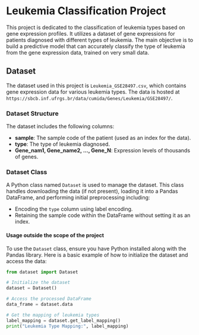 # Leukemia Classification Project

This project is dedicated to the classification of leukemia types based on gene expression profiles. It utilizes a dataset of gene expressions for patients diagnosed with different types of leukemia. The main objective is to build a predictive model that can accurately classify the type of leukemia from the gene expression data, trained on very small data.

## Dataset

The dataset used in this project is `Leukemia_GSE28497.csv`, which contains gene expression data for various leukemia types. The data is hosted at `https://sbcb.inf.ufrgs.br/data/cumida/Genes/Leukemia/GSE28497/`.

### Dataset Structure

The dataset includes the following columns:
- **sample**: The sample code of the patient (used as an index for the data).
- **type**: The type of leukemia diagnosed.
- **Gene_nam1, Gene_name2, ..., Gene_N**: Expression levels of thousands of genes.

### Dataset Class

A Python class named `Dataset` is used to manage the dataset. This class handles downloading the data (if not present), loading it into a Pandas DataFrame, and performing initial preprocessing including:
- Encoding the `type` column using label encoding.
- Retaining the sample code within the DataFrame without setting it as an index.

#### Usage outside the scope of the project

To use the `Dataset` class, ensure you have Python installed along with the Pandas library. Here is a basic example of how to initialize the dataset and access the data:

```python
from dataset import Dataset

# Initialize the dataset
dataset = Dataset()

# Access the processed DataFrame
data_frame = dataset.data

# Get the mapping of leukemia types
label_mapping = dataset.get_label_mapping()
print("Leukemia Type Mapping:", label_mapping)